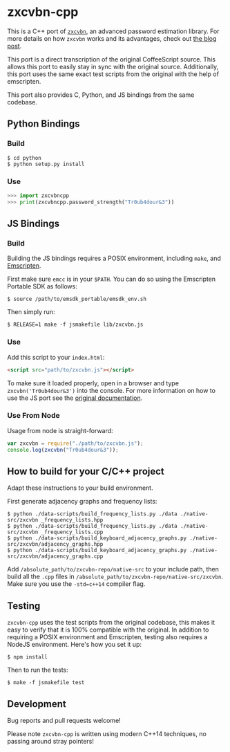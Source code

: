 # zxcvbn-cpp

This is a C++ port of [`zxcvbn`](https://github.com/dropbox/zxcvbn),
an advanced password estimation library. For more details on how
`zxcvbn` works and its advantages, check out
[the blog post](https://tech.dropbox.com/2012/04/zxcvbn-realistic-password-strength-estimation/).

This port is a direct transcription of the original CoffeeScript
source. This allows this port to easily stay in sync with the original
source. Additionally, this port uses the same exact test scripts from
the original with the help of emscripten.

This port also provides C, Python, and JS bindings from the same
codebase.

## Python Bindings

### Build

```shell
$ cd python
$ python setup.py install
```

### Use

```python
>>> import zxcvbncpp
>>> print(zxcvbncpp.password_strength("Tr0ub4dour&3"))
```

## JS Bindings

### Build

Building the JS bindings requires a POSIX environment, including
`make`, and [Emscripten](https://emscripten.org/).

First make sure `emcc` is in your `$PATH`. You can do so using the
Emscripten Portable SDK as follows:

```shell
$ source /path/to/emsdk_portable/emsdk_env.sh
```

Then simply run:

```shell
$ RELEASE=1 make -f jsmakefile lib/zxcvbn.js
```

### Use

Add this script to your `index.html`:

``` html
<script src="path/to/zxcvbn.js"></script>
```

To make sure it loaded properly, open in a browser and type
`zxcvbn('Tr0ub4dour&3')` into the console. For more information on how
to use the JS port see the
[original documentation](https://github.com/dropbox/zxcvbn#usage).

### Use From Node

Usage from node is straight-forward:

```javascript
var zxcvbn = require("./path/to/zxcvbn.js");
console.log(zxcvbn("Tr0ub4dour&3"));
```

## How to build for your C/C++ project

Adapt these instructions to your build environment.

First generate adjacency graphs and frequency lists:

```shell
$ python ./data-scripts/build_frequency_lists.py ./data ./native-src/zxcvbn _frequency_lists.hpp
$ python ./data-scripts/build_frequency_lists.py ./data ./native-src/zxcvbn _frequency_lists.cpp
$ python ./data-scripts/build_keyboard_adjacency_graphs.py ./native-src/zxcvbn/adjacency_graphs.hpp
$ python ./data-scripts/build_keyboard_adjacency_graphs.py ./native-src/zxcvbn/adjacency_graphs.cpp
```

Add `/absolute_path/to/zxcvbn-repo/native-src` to your include path,
then build all the `.cpp` files in
`/absolute_path/to/zxcvbn-repo/native-src/zxcvbn`. Make sure you
use the `-std=c++14` compiler flag.

## Testing

`zxcvbn-cpp` uses the test scripts from the original codebase, this
makes it easy to verify that it is 100% compatible with the original.
In addition to requiring a POSIX environment and Emscripten, testing
also requires a NodeJS environment. Here's how you set it up:

```shell
$ npm install
```

Then to run the tests:

```shell
$ make -f jsmakefile test
```

## Development

Bug reports and pull requests welcome!

Please note `zxcvbn-cpp` is written using modern C++14 techniques, no
passing around stray pointers!
